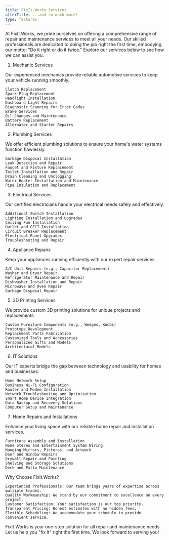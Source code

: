 ```yaml
---
title: FixIt.Works Services
afterTitle: ...and so much more!
type: features
---
```



At FixIt.Works, we pride ourselves on offering a comprehensive range of repair and maintenance services to meet all your needs. Our skilled professionals are dedicated to doing the job right the first time, embodying our motto: "Do it right or do it twice." Explore our services below to see how we can assist you.
1. Mechanic Services

Our experienced mechanics provide reliable automotive services to keep your vehicle running smoothly.

    Clutch Replacement
    Spark Plug Replacement
    Headlight Installation
    Dashboard Light Repairs
    Diagnostic Scanning for Error Codes
    Brake Services
    Oil Changes and Maintenance
    Battery Replacement
    Alternator and Starter Repairs

2. Plumbing Services

We offer efficient plumbing solutions to ensure your home's water systems function flawlessly.

    Garbage Disposal Installation
    Leak Detection and Repair
    Faucet and Fixture Replacement
    Toilet Installation and Repair
    Drain Cleaning and Unclogging
    Water Heater Installation and Maintenance
    Pipe Insulation and Replacement

3. Electrical Services

Our certified electricians handle your electrical needs safely and effectively.

    Additional Switch Installation
    Lighting Installation and Upgrades
    Ceiling Fan Installation
    Outlet and GFCI Installation
    Circuit Breaker Replacement
    Electrical Panel Upgrades
    Troubleshooting and Repair

4. Appliance Repairs

Keep your appliances running efficiently with our expert repair services.

    A/C Unit Repairs (e.g., Capacitor Replacement)
    Washer and Dryer Repair
    Refrigerator Maintenance and Repair
    Dishwasher Installation and Repair
    Microwave and Oven Repair
    Garbage Disposal Repair

5. 3D Printing Services

We provide custom 3D printing solutions for unique projects and replacements.

    Custom Furniture Components (e.g., Wedges, Knobs)
    Prototype Development
    Replacement Parts Fabrication
    Customized Tools and Accessories
    Personalized Gifts and Models
    Architectural Models

6. IT Solutions

Our IT experts bridge the gap between technology and usability for homes and businesses.

    Home Network Setup
    Business Wi-Fi Configuration
    Router and Modem Installation
    Network Troubleshooting and Optimization
    Smart Home Device Integration
    Data Backup and Recovery Solutions
    Computer Setup and Maintenance

7. Home Repairs and Installations

Enhance your living space with our reliable home repair and installation services.

    Furniture Assembly and Installation
    Home Stereo and Entertainment System Wiring
    Hanging Mirrors, Pictures, and Artwork
    Door and Window Repairs
    Drywall Repair and Painting
    Shelving and Storage Solutions
    Deck and Patio Maintenance

Why Choose FixIt.Works?

    Experienced Professionals: Our team brings years of expertise across multiple trades.
    Quality Workmanship: We stand by our commitment to excellence on every project.
    Customer Satisfaction: Your satisfaction is our top priority.
    Transparent Pricing: Honest estimates with no hidden fees.
    Flexible Scheduling: We accommodate your schedule to provide convenient service.

FixIt.Works is your one-stop solution for all repair and maintenance needs. Let us help you "fix it" right the first time. We look forward to serving you!